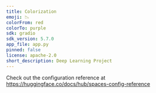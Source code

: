 ```yaml
---
title: Colorization
emoji: 📉
colorFrom: red
colorTo: purple
sdk: gradio
sdk_version: 5.7.0
app_file: app.py
pinned: false
license: apache-2.0
short_description: Deep Learning Project
---
```


Check out the configuration reference at https://huggingface.co/docs/hub/spaces-config-reference
